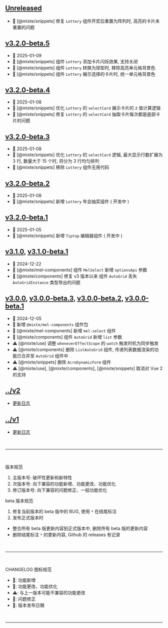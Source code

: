 ## [Unreleased]
  - 🐞 [@mixte/snippets] 修复 `Lottery` 组件开奖后重置为阵列时, 高亮的卡片未重置的问题

## [v3.2.0-beta.5]
  - 📅 2025-01-09
  - 🌟 [@mixte/snippets] 组件 `Lottery` 添加卡片闪烁效果, 支持关闭
  - 💄 [@mixte/snippets] 组件 `Lottery` 转换为球型时, 移除高亮单元格背景色
  - 💄 [@mixte/snippets] 组件 `Lottery` 展示选择的卡片时, 统一单元格背景色

## [v3.2.0-beta.4]
  - 📅 2025-01-08
  - 💄 [@mixte/snippets] 优化 `Lottery` 的 `selectCard` 展示卡片的 z 值计算逻辑
  - 🐞 [@mixte/snippets] 修复 `Lottery` 的 `selectCard` 抽取卡片每次都是底部卡片的问题

## [v3.2.0-beta.3]
  - 📅 2025-01-08
  - 💄 [@mixte/snippets] 优化 `Lottery` 的 `selectCard` 逻辑, 最大显示行数扩展为 3 行, 数量大于 15 个时, 将分为 3 行均匀排列
  - 💄 [@mixte/snippets] 移除 `Lottery` 组件无用代码

## [v3.2.0-beta.2]
  - 📅 2025-01-08
  - 🌟 [@mixte/snippets] 新增 `Lottery` 年会抽奖组件 ( 开发中 )

## [v3.2.0-beta.1]
  - 📅 2025-01-05
  - 🌟 [@mixte/snippets] 新增 `Tiptap` 编辑器组件 ( 开发中 )

## [v3.1.0], [v3.1.0-beta.1]
  - 📅 2024-12-22
  - 🌟 [@mixte/mel-components] 组件 `MelSelect` 新增 `optionsApi` 参数
  - 🐞 [@mixte/components] 修复 v3 版本以来 组件 `AutoGrid` 丢失 `AutoGridInstance` 类型导出的问题

## [v3.0.0], [v3.0.0-beta.3], [v3.0.0-beta.2], [v3.0.0-beta.1]
  - 📅 2024-12-05
  - 🌟 新增 `@mixte/mel-components` 组件包
  - 🌟 [@mixte/mel-components] 新增 `mel-select` 组件
  - 💄 [@mixte/components] 组件 `AutoGrid` 新增 `list` 参数
  - ⚠️ [@mixte/use] 调整 `wheneverEffectScope` 的 `watch` 触发时机为同步触发
  - ⚠️ [@mixte/components] 删除 `ListAutoGrid` 组件, 传递列表数据渲染的功能已合并至 `AutoGrid` 组件中
  - ⚠️ [@mixte/snippets] 删除 `AcroDynamicForm` 组件
  - ⚠️ [@mixte/use], [@mixte/components], [@mixte/snippets] 取消对 Vue 2 的支持


## [../v2](https://mixte-v2.moomfe.com)
  - [更新日志](https://mixte-v2.moomfe.com/changelog)

## [../v1](https://mixte-v1.moomfe.com)
  - [更新日志](https://mixte-v1.moomfe.com/changelog)

<br>
<hr>
<br>

版本规范

1. 主版本号: 破坏性更新和新特性
2. 次版本号: 向下兼容的功能新增、功能更改、功能优化
3. 修订版本号: 向下兼容的问题修正、一般功能优化

beta 版本规范

1. 修复当前版本的 beta 版中的 BUG, 使用 `*` 在结尾标注
2. 发布正式版本时
  - 整合所有 beta 版更新内容到正式版本中, 删除所有 beta 版的更新内容
  - 删除结尾标注 `*` 的更新内容, Github 的 releases 有记录

<br>
<hr>
<br>

CHANGELOG 图标规范

- 🌟: 功能新增<br>
- 💄: 功能更改、功能优化<br>
- ⚠️: 与上一版本可能不兼容的功能更改<br>
- 🐞: 问题修正<br>
- 📅: 版本发布日期

<br>
<hr>
<br>

[Unreleased]: https://github.com/MoomFE/mixte/compare/v3.2.0-beta.5...HEAD
[v3.2.0-beta.5]: https://github.com/MoomFE/mixte/releases/tag/v3.2.0-beta.5
[v3.2.0-beta.4]: https://github.com/MoomFE/mixte/releases/tag/v3.2.0-beta.4
[v3.2.0-beta.3]: https://github.com/MoomFE/mixte/releases/tag/v3.2.0-beta.3
[v3.2.0-beta.2]: https://github.com/MoomFE/mixte/releases/tag/v3.2.0-beta.2
[v3.2.0-beta.1]: https://github.com/MoomFE/mixte/releases/tag/v3.2.0-beta.1
[v3.1.0]: https://github.com/MoomFE/mixte/releases/tag/v3.1.0
[v3.1.0-beta.1]: https://github.com/MoomFE/mixte/releases/tag/v3.1.0-beta.1
[v3.0.0]: https://github.com/MoomFE/mixte/releases/tag/v3.0.0
[v3.0.0-beta.3]: https://github.com/MoomFE/mixte/releases/tag/v3.0.0-beta.3
[v3.0.0-beta.2]: https://github.com/MoomFE/mixte/releases/tag/v3.0.0-beta.2
[v3.0.0-beta.1]: https://github.com/MoomFE/mixte/releases/tag/v3.0.0-beta.1